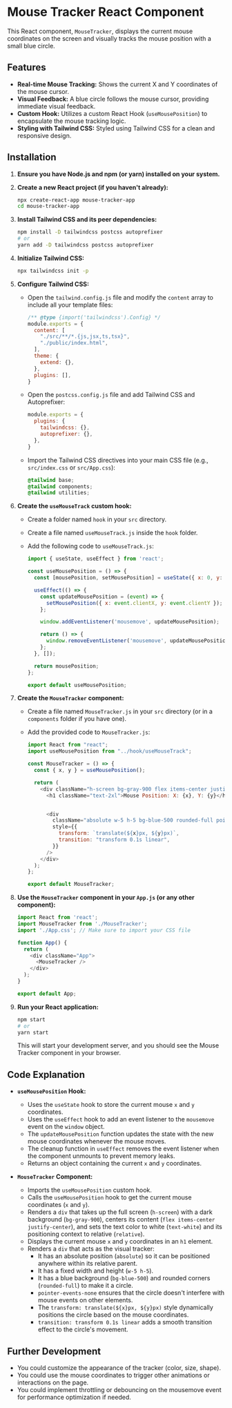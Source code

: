 # Mouse Tracker React Component

This React component, `MouseTracker`, displays the current mouse coordinates on the screen and visually tracks the mouse position with a small blue circle.

## Features

- **Real-time Mouse Tracking:** Shows the current X and Y coordinates of the mouse cursor.
- **Visual Feedback:** A blue circle follows the mouse cursor, providing immediate visual feedback.
- **Custom Hook:** Utilizes a custom React Hook (`useMousePosition`) to encapsulate the mouse tracking logic.
- **Styling with Tailwind CSS:** Styled using Tailwind CSS for a clean and responsive design.

## Installation

1.  **Ensure you have Node.js and npm (or yarn) installed on your system.**
2.  **Create a new React project (if you haven't already):**

    ```bash
    npx create-react-app mouse-tracker-app
    cd mouse-tracker-app
    ```

3.  **Install Tailwind CSS and its peer dependencies:**

    ```bash
    npm install -D tailwindcss postcss autoprefixer
    # or
    yarn add -D tailwindcss postcss autoprefixer
    ```

4.  **Initialize Tailwind CSS:**

    ```bash
    npx tailwindcss init -p
    ```

5.  **Configure Tailwind CSS:**
    - Open the `tailwind.config.js` file and modify the `content` array to include all your template files:

      ```javascript
      /** @type {import('tailwindcss').Config} */
      module.exports = {
        content: [
          "./src/**/*.{js,jsx,ts,tsx}",
          "./public/index.html",
        ],
        theme: {
          extend: {},
        },
        plugins: [],
      }
      ```
    - Open the `postcss.config.js` file and add Tailwind CSS and Autoprefixer:

      ```javascript
      module.exports = {
        plugins: {
          tailwindcss: {},
          autoprefixer: {},
        },
      }
      ```
    - Import the Tailwind CSS directives into your main CSS file (e.g., `src/index.css` or `src/App.css`):

      ```css
      @tailwind base;
      @tailwind components;
      @tailwind utilities;
      ```

6.  **Create the `useMouseTrack` custom hook:**
    - Create a folder named `hook` in your `src` directory.
    - Create a file named `useMouseTrack.js` inside the `hook` folder.
    - Add the following code to `useMouseTrack.js`:

      ```javascript
      import { useState, useEffect } from 'react';

      const useMousePosition = () => {
        const [mousePosition, setMousePosition] = useState({ x: 0, y: 0 });

        useEffect(() => {
          const updateMousePosition = (event) => {
            setMousePosition({ x: event.clientX, y: event.clientY });
          };

          window.addEventListener('mousemove', updateMousePosition);

          return () => {
            window.removeEventListener('mousemove', updateMousePosition);
          };
        }, []);

        return mousePosition;
      };

      export default useMousePosition;
      ```

7.  **Create the `MouseTracker` component:**
    - Create a file named `MouseTracker.js` in your `src` directory (or in a `components` folder if you have one).
    - Add the provided code to `MouseTracker.js`:

      ```javascript
      import React from "react";
      import useMousePosition from "../hook/useMouseTrack";

      const MouseTracker = () => {
        const { x, y } = useMousePosition();

        return (
          <div className="h-screen bg-gray-900 flex items-center justify-center text-white relative">
            <h1 className="text-2xl">Mouse Position: X: {x}, Y: {y}</h1>


            <div
              className="absolute w-5 h-5 bg-blue-500 rounded-full pointer-events-none"
              style={{
                transform: `translate(${x}px, ${y}px)`,
                transition: "transform 0.1s linear",
              }}
            />
          </div>
        );
      };

      export default MouseTracker;
      ```

8.  **Use the `MouseTracker` component in your `App.js` (or any other component):**

    ```javascript
    import React from 'react';
    import MouseTracker from './MouseTracker';
    import './App.css'; // Make sure to import your CSS file

    function App() {
      return (
        <div className="App">
          <MouseTracker />
        </div>
      );
    }

    export default App;
    ```

9.  **Run your React application:**

    ```bash
    npm start
    # or
    yarn start
    ```

    This will start your development server, and you should see the Mouse Tracker component in your browser.

## Code Explanation

- **`useMousePosition` Hook:**
    - Uses the `useState` hook to store the current mouse `x` and `y` coordinates.
    - Uses the `useEffect` hook to add an event listener to the `mousemove` event on the `window` object.
    - The `updateMousePosition` function updates the state with the new mouse coordinates whenever the mouse moves.
    - The cleanup function in `useEffect` removes the event listener when the component unmounts to prevent memory leaks.
    - Returns an object containing the current `x` and `y` coordinates.

- **`MouseTracker` Component:**
    - Imports the `useMousePosition` custom hook.
    - Calls the `useMousePosition` hook to get the current mouse coordinates (`x` and `y`).
    - Renders a `div` that takes up the full screen (`h-screen`) with a dark background (`bg-gray-900`), centers its content (`flex items-center justify-center`), and sets the text color to white (`text-white`) and its positioning context to relative (`relative`).
    - Displays the current mouse `x` and `y` coordinates in an `h1` element.
    - Renders a `div` that acts as the visual tracker:
        - It has an absolute position (`absolute`) so it can be positioned anywhere within its relative parent.
        - It has a fixed width and height (`w-5 h-5`).
        - It has a blue background (`bg-blue-500`) and rounded corners (`rounded-full`) to make it a circle.
        - `pointer-events-none` ensures that the circle doesn't interfere with mouse events on other elements.
        - The `transform: translate(${x}px, ${y}px)` style dynamically positions the circle based on the mouse coordinates.
        - `transition: transform 0.1s linear` adds a smooth transition effect to the circle's movement.

## Further Development

- You could customize the appearance of the tracker (color, size, shape).
- You could use the mouse coordinates to trigger other animations or interactions on the page.
- You could implement throttling or debouncing on the mousemove event for performance optimization if needed.
